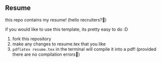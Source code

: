 ## Resume

this repo contains my resume! (hello recruiters?🥺)

if you would like to use this template, its pretty easy to do :D 

1. fork this repository
2. make any changes to resume.tex that you like
3. ```pdflatex resume.tex``` in the terminal will compile it into a pdf! (provided there are no compilation errors😬)